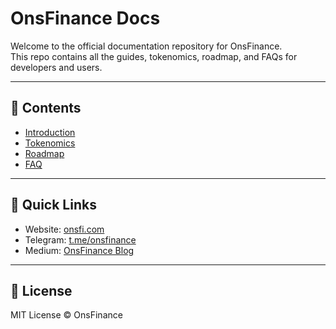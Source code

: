 # OnsFinance Docs

Welcome to the official documentation repository for OnsFinance.  
This repo contains all the guides, tokenomics, roadmap, and FAQs for developers and users.

---

## 📘 Contents
- [Introduction](introduction.md)
- [Tokenomics](tokenomics.md)
- [Roadmap](roadmap.md)
- [FAQ](faq.md)

---

## 🔗 Quick Links
- Website: [onsfi.com](https://onsfi.com)
- Telegram: [t.me/onsfinance](https://t.me/onsfinance)
- Medium: [OnsFinance Blog](https://blog.onsfi.com)

---

## 📜 License
MIT License © OnsFinance
